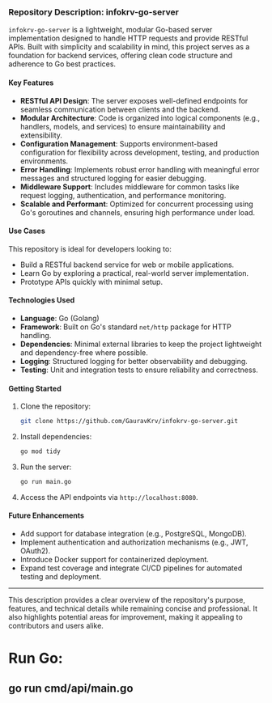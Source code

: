 ### **Repository Description: infokrv-go-server**

`infokrv-go-server` is a lightweight, modular Go-based server implementation designed to handle HTTP requests and provide RESTful APIs. Built with simplicity and scalability in mind, this project serves as a foundation for backend services, offering clean code structure and adherence to Go best practices.

#### **Key Features**
- **RESTful API Design**: The server exposes well-defined endpoints for seamless communication between clients and the backend.
- **Modular Architecture**: Code is organized into logical components (e.g., handlers, models, and services) to ensure maintainability and extensibility.
- **Configuration Management**: Supports environment-based configuration for flexibility across development, testing, and production environments.
- **Error Handling**: Implements robust error handling with meaningful error messages and structured logging for easier debugging.
- **Middleware Support**: Includes middleware for common tasks like request logging, authentication, and performance monitoring.
- **Scalable and Performant**: Optimized for concurrent processing using Go's goroutines and channels, ensuring high performance under load.

#### **Use Cases**
This repository is ideal for developers looking to:
- Build a RESTful backend service for web or mobile applications.
- Learn Go by exploring a practical, real-world server implementation.
- Prototype APIs quickly with minimal setup.

#### **Technologies Used**
- **Language**: Go (Golang)
- **Framework**: Built on Go's standard `net/http` package for HTTP handling.
- **Dependencies**: Minimal external libraries to keep the project lightweight and dependency-free where possible.
- **Logging**: Structured logging for better observability and debugging.
- **Testing**: Unit and integration tests to ensure reliability and correctness.

#### **Getting Started**
1. Clone the repository:
   ```bash
   git clone https://github.com/GauravKrv/infokrv-go-server.git
   ```
2. Install dependencies:
   ```bash
   go mod tidy
   ```
3. Run the server:
   ```bash
   go run main.go
   ```
4. Access the API endpoints via `http://localhost:8080`.

#### **Future Enhancements**
- Add support for database integration (e.g., PostgreSQL, MongoDB).
- Implement authentication and authorization mechanisms (e.g., JWT, OAuth2).
- Introduce Docker support for containerized deployment.
- Expand test coverage and integrate CI/CD pipelines for automated testing and deployment.

---

This description provides a clear overview of the repository's purpose, features, and technical details while remaining concise and professional. It also highlights potential areas for improvement, making it appealing to contributors and users alike.


# Run Go:
## go run cmd/api/main.go